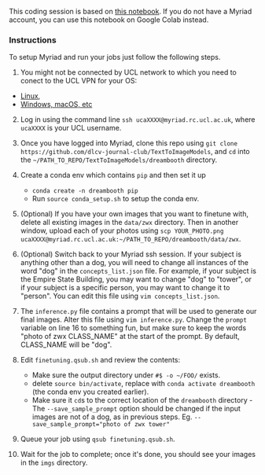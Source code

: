 This coding session is based on [this notebook](https://github.com/ShivamShrirao/diffusers/blob/main/examples/dreambooth/DreamBooth_Stable_Diffusion.ipynb).  If you do not have a Myriad account, you can use this notebook on Google Colab instead.


### Instructions

To setup Myriad and run your jobs just follow the following steps.

1. You might not be connected by UCL network to which you need to conect to the UCL VPN for your OS:
  * [Linux](https://www.ucl.ac.uk/isd/how-to/connecting-to-ucl-vpn-linux),
  * [Windows, macOS, etc](https://www.ucl.ac.uk/isd/services/get-connected/ucl-virtual-private-network-vpn)

2. Log in using the command line `ssh ucaXXXX@myriad.rc.ucl.ac.uk`, where `ucaXXXX` is your UCL username.

3. Once you have logged into Myriad, clone this repo using `git clone https://github.com/dlcv-journal-club/TextToImageModels`, and `cd` into the `~/PATH_TO_REPO/TextToImageModels/dreambooth` directory.

4. Create a conda env which contains `pip` and then set it up
    - `conda create -n dreambooth pip`
    - Run `source conda_setup.sh` to setup the conda env.

5. (Optional) If you have your own images that you want to finetune with, delete all existing images in the `data/zwx` directory. Then in another window, upload each of your photos using `scp YOUR_PHOTO.png ucaXXXX@myriad.rc.ucl.ac.uk:~/PATH_TO_REPO/dreambooth/data/zwx`.

6. (Optional) Switch back to your Myriad ssh session. If your subject is anything other than a dog, you will need to change all instances of the word "dog" in the `concepts_list.json` file. For example, if your subject is the Empire State Building, you may want to change "dog" to "tower", or if your subject is a specific person, you may want to change it to "person". You can edit this file using `vim concepts_list.json`.

7. The `inference.py` file contains a prompt that will be used to generate our final images. Alter this file using `vim inference.py`. Change the `prompt` variable on line 16 to something fun, but make sure to keep the words "photo of zwx CLASS_NAME" at the start of the prompt. By default, CLASS_NAME will be "dog".

8. Edit `finetuning.qsub.sh` and review the contents:
    - Make sure the output directory under `#$ -o ~/FOO/` exists.
    - delete `source bin/activate`, replace with `conda activate dreambooth` (the conda env you created earlier).
    - Make sure it `cd`s to the correct location of the `dreambooth` directory    - The `--save_sample_prompt` option should be changed if the input images are not of a dog, as in previous steps. Eg. `--save_sample_prompt="photo of zwx tower"`

9. Queue your job using `qsub finetuning.qsub.sh`.

10. Wait for the job to complete; once it's done, you should see your images in the `imgs` directory.

